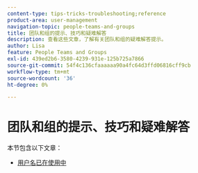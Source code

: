 ```yaml
---
content-type: tips-tricks-troubleshooting;reference
product-area: user-management
navigation-topic: people-teams-and-groups
title: 团队和组的提示、技巧和疑难解答
description: 查看这些文章，了解有关团队和组的疑难解答提示。
author: Lisa
feature: People Teams and Groups
exl-id: 439ed2b6-3580-4239-931e-125b725a7866
source-git-commit: 54f4c136cfaaaaaa90a4fc64d3ffd06816cff9cb
workflow-type: tm+mt
source-wordcount: '36'
ht-degree: 0%

---
```


# 团队和组的提示、技巧和疑难解答

本节包含以下文章：

* [用户名已在使用中](../../people-teams-and-groups/tips-tricks-and-troubleshooting/username-already-in-use.md)
